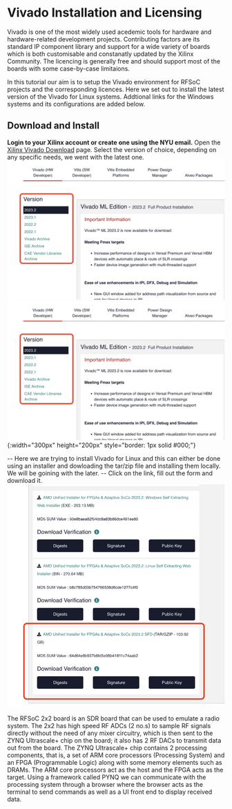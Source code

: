 # Vivado Installation and Licensing

Vivado is one of the most widely used acedemic tools for hardware and hardware-related development projects. Contributing factors are its standard IP component library and support for a wide variety of boards
which is both customisable and constanatly updated by the Xilinx Community. The licencing is generally free and should support most of the boards with some case-by-case limitaions.

In this tutorial our aim is to setup the Vivado environment for RFSoC projects and the corresponding licences. Here we set out to install the latest version of the Vivado for Linux systems. Addtional links for the Windows systems 
and its configurations are added below. 

## Download and Install

**Login to your Xilinx account or create one using the NYU email.**
Open the [Xilinx Vivado Download](https://www.xilinx.com/support/download.html) page. Select the version of choice, depending on any specific needs, we went with the latest one.
![](pic1.png)
![Alt Text](pic1.png){:width="300px" height="200px" style="border: 1px solid #000;"}


-- Here we are trying to install Vivado for Linux and this can either be done using an installer and dowloading the tar/zip file and installing them locally. We will be goining with the later. 
-- Click on the link, fill out the form and download it.
![](pic2.png)


The RFSoC 2x2 board is an SDR board that can be used to emulate a radio system. The 2x2 has high speed RF ADCs (2 no.s) to sample RF signals directly without the need of any mixer circuitry, which is then sent to the ZYNQ Ultrascale+ chip on the board; it also has 2 RF DACs to transmit data out from the board. The ZYNQ Ultrascale+ chip contains 2 processing components, that is, a set of ARM core processors (Processing System) and an FPGA (Programmable Logic) along with some memory elements such as DRAMs. The ARM core processors act as the host and the FPGA acts as the target. Using a framework called PYNQ we can communicate with the processing system through a browser where the browser acts as the terminal to send commands as well as a UI front end to display received data.

